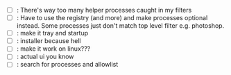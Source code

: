 - [ ] : There's way too many helper processes caught in my filters
- [ ] : Have to use the registry (and more) and make processes optional instead. Some processes just don't match top level filter e.g. photoshop.
- [ ] : make it tray and startup
- [ ] : installer because hell
- [ ] : make it work on linux???
- [ ] : actual ui you know
- [ ] : search for processes and allowlist